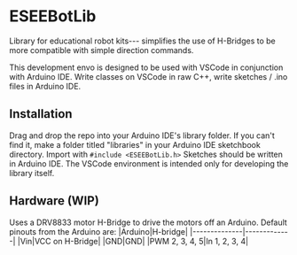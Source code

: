 # ESEEBotLib
Library for educational robot kits--- simplifies the use of H-Bridges to be more compatible with simple direction commands.

This development envo is designed to be used with VSCode in conjunction with Arduino IDE. Write classes on VSCode in raw C++, write sketches / .ino files in Arduino IDE.

## Installation

Drag and drop the repo into your Arduino IDE's library folder. If you can't find it, make a folder titled "libraries" in your Arduino IDE sketchbook directory. 
Import with `#include <ESEEBotLib.h>` Sketches should be written in Arduino IDE. The VSCode environment is intended only for developing the library itself.

## Hardware (WIP)

Uses a DRV8833 motor H-Bridge to drive the motors off an Arduino. Default pinouts from the Arduino are:
|Arduino|H-bridge|
|--------------|-------------|
|Vin|VCC on H-Bridge|
|GND|GND|
|PWM 2, 3, 4, 5|In 1, 2, 3, 4|
